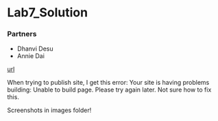# Lab7_Solution


### Partners
- Dhanvi Desu
- Annie Dai

[url](https://dhanvidesu.github.io/Lab7/)

When trying to publish site, I get this error:  Your site is having problems building: Unable to build page. Please try again later.
Not sure how to fix this.

Screenshots in images folder!
